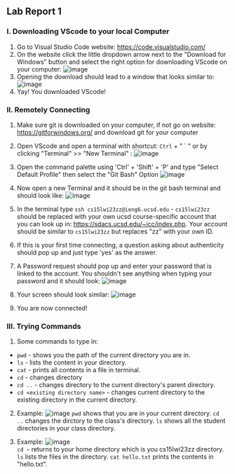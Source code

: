 ## Lab Report 1
### I. Downloading VScode to your local Computer
1) Go to Visual Studio Code website: https://code.visualstudio.com/
2) On the website click the little dropdown arrow next to the "Download for Windows" button and select the right option for downloading VScode on your computer:
  ![image](https://user-images.githubusercontent.com/108198218/212444650-1e5607ba-b6d9-48e6-8884-629341686f60.png)
3) Opening the download should lead to a window that looks similar to:
  ![image](https://user-images.githubusercontent.com/108198218/212445020-9bfdaa30-b67b-4335-9191-2277ff634cb8.png)
4) Yay! You downloaded VScode!

### II. Remotely Connecting
  1) Make sure git is downloaded on your computer, if not go on website: https://gitforwindows.org/ and download git for your computer
  2) Open VScode and open a terminal with shortcut: `Ctrl` + " ` " or by clicking "Terminal" >> "New Terminal" :
  ![image](https://user-images.githubusercontent.com/108198218/212520085-a9192d66-8c27-4c2d-ab3d-57b7d0f73127.png)
  3) Open the command palette using 'Ctrl' + 'Shift' + 'P' and type "Select Default Profile" then select the "Git Bash" Option
  ![image](https://user-images.githubusercontent.com/108198218/212520190-25f18dc0-9ae2-4676-9fdd-1beb62e2e2c1.png)
  4) Now open a new Terminal and it should be in the git bash terminal and should look like:
  ![image](https://user-images.githubusercontent.com/108198218/212520265-10365005-2ed0-4c80-87c3-1a9f60c279ea.png)
  5) In the terminal type `ssh cs15lwi23zz@ieng6.ucsd.edu`
    - `cs15lwi23zz` should be replaced with your own ucsd course-specific account that you can look up in: https://sdacs.ucsd.edu/~icc/index.php. Your account should be similar to `cs15lwi23zz` but replaces "zz" with your own ID.
  
  6) If this is your first time connecting, a question asking about authenticity should pop up and just type 'yes' as the answer. 

  7) A Password request should pop up and enter your password that is linked to the account. You shouldn't see anything when typing your password and it should look:
![image](https://user-images.githubusercontent.com/108198218/212570404-0a675662-79ca-439b-b95d-18e380d44c80.png)
  8) Your screen should look similar:
![image](https://user-images.githubusercontent.com/108198218/212570640-58305114-137e-4136-9713-8fc4a6c3a9f3.png)
  9) You are now connected!

### III. Trying Commands
  1) Some commands to type in:
  - `pwd` - shows you the path of the current directory you are in.
  - `ls` - lists the content in your directory.
  - `cat` - prints all contents in a file in terminal.
  - `cd` - changes directory
  - `cd ..` - changes directory to the current directory's parent directory.
  - `cd <existing directory name>` - changes current directory to the existing directory in the current directory.
  
  2) Example:
![image](https://user-images.githubusercontent.com/108198218/212571490-805f40d8-4c7a-4025-b4df-e6defc038b3f.png)
`pwd` shows that you are in your current directory.
`cd ..` changes the dirctory to the class's directory.
`ls` shows all the student directories in your class directory.
  
  3) Example:
![image](https://user-images.githubusercontent.com/108198218/212572123-3b49f2b3-a507-4c56-b182-49e2fc8c2b29.png)  
  `cd ~` returns to your home directory which is you cs15lwi23zz directory. `ls` lists the files in the directory. `cat hello.txt` prints the contents in "hello.txt".
